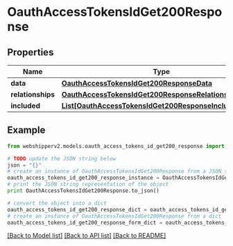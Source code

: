 # OauthAccessTokensIdGet200Response


## Properties
Name | Type | Description | Notes
------------ | ------------- | ------------- | -------------
**data** | [**OauthAccessTokensIdGet200ResponseData**](OauthAccessTokensIdGet200ResponseData.md) |  | [optional] 
**relationships** | [**OauthAccessTokensIdGet200ResponseRelationships**](OauthAccessTokensIdGet200ResponseRelationships.md) |  | [optional] 
**included** | [**List[OauthAccessTokensIdGet200ResponseIncludedInner]**](OauthAccessTokensIdGet200ResponseIncludedInner.md) |  | [optional] 

## Example

```python
from webshipperv2.models.oauth_access_tokens_id_get200_response import OauthAccessTokensIdGet200Response

# TODO update the JSON string below
json = "{}"
# create an instance of OauthAccessTokensIdGet200Response from a JSON string
oauth_access_tokens_id_get200_response_instance = OauthAccessTokensIdGet200Response.from_json(json)
# print the JSON string representation of the object
print OauthAccessTokensIdGet200Response.to_json()

# convert the object into a dict
oauth_access_tokens_id_get200_response_dict = oauth_access_tokens_id_get200_response_instance.to_dict()
# create an instance of OauthAccessTokensIdGet200Response from a dict
oauth_access_tokens_id_get200_response_form_dict = oauth_access_tokens_id_get200_response.from_dict(oauth_access_tokens_id_get200_response_dict)
```
[[Back to Model list]](../README.md#documentation-for-models) [[Back to API list]](../README.md#documentation-for-api-endpoints) [[Back to README]](../README.md)


